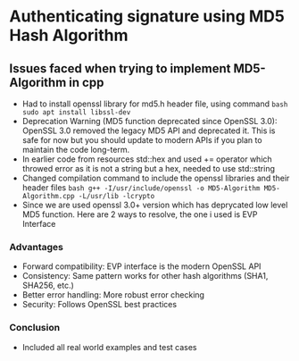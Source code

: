 # Authenticating signature using MD5 Hash Algorithm

## Issues faced when trying to implement MD5-Algorithm in cpp

- Had to install openssl library for md5.h header file, using command ```bash sudo apt install libssl-dev```
- Deprecation Warning (MD5 function deprecated since OpenSSL 3.0): OpenSSL 3.0 removed the legacy MD5 API and deprecated it.
  This is safe for now but you should update to modern APIs if you plan to maintain the code long-term.
- In earlier code from resources std::hex and used += operator which throwed error as it is not a string but a hex, needed to use std::string
- Changed compilation command to include the openssl libraries and their header files
  ```bash g++ -I/usr/include/openssl -o MD5-Algorithm MD5-Algorithm.cpp -L/usr/lib -lcrypto```
- Since we are used openssl 3.0+ version which has deprycated low level MD5 function. Here are 2 ways to resolve, the one i used is EVP Interface
### Advantages
  - Forward compatibility: EVP interface is the modern OpenSSL API
  - Consistency: Same pattern works for other hash algorithms (SHA1, SHA256, etc.)
  - Better error handling: More robust error checking
  - Security: Follows OpenSSL best practices

### Conclusion
- Included all real world examples and test cases
